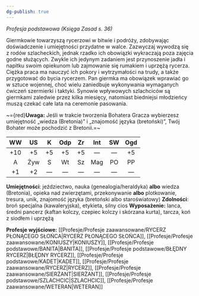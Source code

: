 ```yaml
---
dg-publish: true
---
```

*Profesja podstawowa (Księga Zasad s. 36)*

Giermkowie towarzyszą rycerzowi w bitwie i podróży, zdobywając doświadczenie i umiejętności przydatne w walce. Zazwyczaj wywodzą się z rodów szlacheckich, jednak rzadko ich obowiązki wykraczają poza zajęcia godne służących. Zwykle ich jedynym zadaniem jest przynoszenie jadła i napitku swoim opiekunom lub zajmowanie się rumakiem i uprzężą rycerza. Ciężka praca ma nauczyć ich pokory i wytrzymałości na trudy, a także przygotować do bycia rycerzem. Pan giermka ma obowiązek wprawiać go w sztuce wojennej, choć wielu zaniedbuje wykonywania wymaganych ćwiczeń szermierki i taktyki. Synowie wpływowych szlachciców są giermkami zaledwie przez kilka miesięcy, natomiast biedniejsi młodzieńcy muszą czekać całe lata na ceremonie pasowania.

~={red}**Uwaga:** Jeśli w trakcie tworzenia Bohatera Gracza wybierzesz umiejętność „wiedza (Bretonia)” i „znajomość języka (bretoński)”, Twój Bohater może pochodzić z Bretonii.=~

| WW  | US  |  K  | Odp | Zr  | Int | SW  | Ogd |
|:---:|:---:|:---:|:---:|:---:|:---:|:---:|:---:|
| +10 | +5  | +5  | +5  | +5  |  —  |  —  | +5  |
|  A  | Żyw |  S  | Wt  | Sz  | Mag | PO  | PP  |
| +1  | +2  |  —  |  —  |  —  |  —  |  —  |  —  |
**Umiejętności**: jeździectwo, nauka (genealogia/heraldyka) **albo** wiedza (Bretonia), opieka nad zwierzętami, przekonywanie **albo** plotkowanie, tresura, unik, znajomość języka (bretoński albo staroświatowy)
**Zdolności**: broń specjalna (kawaleryjska), etykieta, silny cios
**Wyposażenie:** lanca, średni pancerz (kaftan kolczy, czepiec kolczy i skórzana kurta), tarcza, koń z siodłem i uprzężą

**Profesje wyjściowe:** [[Profesje/Profesje zaawansowane/RYCERZ PŁONĄCEGO SŁOŃCA\|RYCERZ PŁONĄCEGO SŁOŃCA]], [[Profesje/Profesje zaawansowane/KONIUSZY\|KONIUSZY]], [[Profesje/Profesje podstawowe/BANITA\|BANITA]], [[Profesje/Profesje podstawowe/BŁĘDNY RYCERZ\|BŁĘDNY RYCERZ]], [[Profesje/Profesje podstawowe/KADET\|KADET]], [[Profesje/Profesje zaawansowane/RYCERZ\|RYCERZ]], [[Profesje/Profesje zaawansowane/SIERŻANT\|SIERŻANT]], [[Profesje/Profesje podstawowe/SZLACHCIC\|SZLACHCIC]], [[Profesje/Profesje zaawansowane/WETERAN\|WETERAN]]